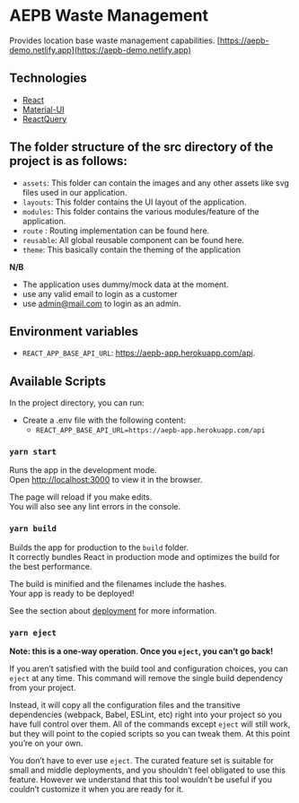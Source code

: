 # AEPB Waste Management
Provides location base waste management capabilities.
[https://aepb-demo.netlify.app](https://aepb-demo.netlify.app)

## Technologies
- [React](https://reactjs.org)
- [Material-UI](https://mui.com)
- [ReactQuery](https://reactquery.dev)

## The folder structure of the src directory of the project is as follows:<br/>

- `assets`: This folder can contain the images and any other assets like svg files used in our application.
- `layouts`: This folder contains the UI layout of the application.
- `modules`: This folder contains the various modules/feature of the application.
- `route` : Routing implementation can be found here.
- `reusable`: All global reusable component can be found here.
- `theme`: This basically contain the theming of the application 


**N/B**
- The application uses dummy/mock data at the moment.
- use any valid email to login as a customer
- use admin@mail.com to login as an admin.

## Environment variables
- `REACT_APP_BASE_API_URL`: https://aepb-app.herokuapp.com/api.

## Available Scripts

In the project directory, you can run:

- Create a .env file with the following content:
  - `REACT_APP_BASE_API_URL=https://aepb-app.herokuapp.com/api`

### `yarn start`

Runs the app in the development mode.\
Open [http://localhost:3000](http://localhost:3000) to view it in the browser.

The page will reload if you make edits.\
You will also see any lint errors in the console.

### `yarn build`

Builds the app for production to the `build` folder.\
It correctly bundles React in production mode and optimizes the build for the best performance.

The build is minified and the filenames include the hashes.\
Your app is ready to be deployed!

See the section about [deployment](https://facebook.github.io/create-react-app/docs/deployment) for more information.

### `yarn eject`

**Note: this is a one-way operation. Once you `eject`, you can’t go back!**

If you aren’t satisfied with the build tool and configuration choices, you can `eject` at any time. This command will remove the single build dependency from your project.

Instead, it will copy all the configuration files and the transitive dependencies (webpack, Babel, ESLint, etc) right into your project so you have full control over them. All of the commands except `eject` will still work, but they will point to the copied scripts so you can tweak them. At this point you’re on your own.

You don’t have to ever use `eject`. The curated feature set is suitable for small and middle deployments, and you shouldn’t feel obligated to use this feature. However we understand that this tool wouldn’t be useful if you couldn’t customize it when you are ready for it.

